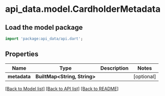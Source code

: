 # api_data.model.CardholderMetadata

## Load the model package
```dart
import 'package:api_data/api.dart';
```

## Properties
Name | Type | Description | Notes
------------ | ------------- | ------------- | -------------
**metadata** | **BuiltMap&lt;String, String&gt;** |  | [optional] 

[[Back to Model list]](../README.md#documentation-for-models) [[Back to API list]](../README.md#documentation-for-api-endpoints) [[Back to README]](../README.md)


